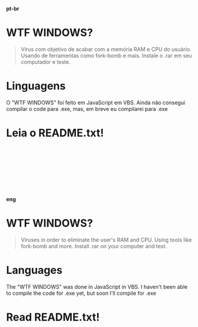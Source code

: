 **pt-br**
# WTF WINDOWS?
> Vírus com objetivo de acabar com a memória RAM e CPU do usuário. Usando de ferramentas como fork-bomb e mais. Instale o .rar em seu computador e teste.
# Linguagens
O "WTF WINDOWS" foi feito em JavaScript em VBS. Ainda não consegui compilar o code para .exe, mas, em breve eu compilarei para .exe

# Leia o README.txt!

<br>
<br>
<br>
<br>
<br>
<br>
<br>


**eng**

# WTF WINDOWS?

> Viruses in order to eliminate the user's RAM and CPU. Using tools like fork-bomb and more. Install .rar on your computer and test.

# Languages

The "WTF WINDOWS" was done in JavaScript in VBS. I haven't been able to compile the code for .exe yet, but soon I'll compile for .exe


# Read README.txt!
